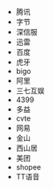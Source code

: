 - 腾讯
- 字节
- 深信服
- 迅雷
- 百度
- 虎牙
- bigo
- 阿里
- 三七互娱
- 4399
- 多益
- cvte
- 网易
- 金山
- 西山居
- 美团
- shopee
- TT语音